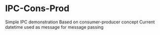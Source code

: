 # IPC-Cons-Prod
Simple IPC demonstration
Based on consumer-producer concept
Current datetime used as message for message passing
